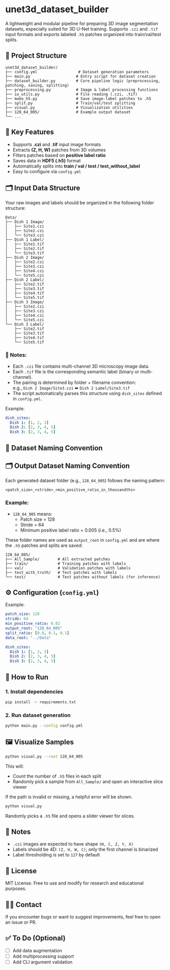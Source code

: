 # unet3d_dataset_builder

A lightweight and modular pipeline for preparing 3D image segmentation datasets, especially suited for 3D U-Net training. Supports `.czi` and `.tif` input formats and exports labeled `.h5` patches organized into train/val/test splits.

## 📂 Project Structure

```
unet3d_dataset_builder/
├── config.yml                  # Dataset generation parameters
├── main.py                    # Entry script for dataset creation
├── dataset_builder.py         # Core pipeline logic (preprocessing, patching, saving, splitting)
├── preprocessing.py           # Image & label processing functions
├── io_utils.py                # File reading (.czi, .tif)
├── make_h5.py                 # Save image-label patches to .h5
├── split.py                   # Train/val/test splitting
├── visual.py                  # Visualization utilities
├── 128_64_005/                # Example output dataset
└── ...
```

## 🧠 Key Features

- Supports **.czi** and **.tif** input image formats
- Extracts **(Z, H, W)** patches from 3D volumes
- Filters patches based on **positive label ratio**
- Saves data in **HDF5 (.h5)** format
- Automatically splits into **train / val / test / test_without_label**
- Easy to configure via `config.yml`

## 🗂️ Input Data Structure

Your raw images and labels should be organized in the following folder structure:

```
Data/
├── Dish 1 Image/
│   ├── Site1.czi
│   ├── Site2.czi
│   └── Site3.czi
├── Dish 1 Label/
│   ├── Site1.tif
│   ├── Site2.tif
│   └── Site3.tif
├── Dish 2 Image/
│   ├── Site2.czi
│   ├── Site3.czi
│   ├── Site4.czi
│   └── Site5.czi
├── Dish 2 Label/
│   ├── Site2.tif
│   ├── Site3.tif
│   ├── Site4.tif
│   └── Site5.tif
├── Dish 3 Image/
│   ├── Site2.czi
│   ├── Site3.czi
│   ├── Site4.czi
│   └── Site5.czi
└── Dish 3 Label/
    ├── Site2.tif
    ├── Site3.tif
    ├── Site4.tif
    └── Site5.tif
```

### 📌 Notes:
- Each `.czi` file contains multi-channel 3D microscopy image data.
- Each `.tif` file is the corresponding semantic label (binary or multi-channel).
- The pairing is determined by folder + filename convention:  
  e.g., `Dish 2 Image/Site3.czi` ⬌ `Dish 2 Label/Site3.tif`
- The script automatically parses this structure using `dish_sites` defined in `config.yml`.

Example:

```yaml
dish_sites:
  Dish 1: [1, 2, 3]
  Dish 2: [2, 3, 4, 5]
  Dish 3: [2, 3, 4, 5]
```

## 📛 Dataset Naming Convention

## 🗂️ Output Dataset Naming Convention

Each generated dataset folder (e.g., `128_64_005`) follows the naming pattern:

```
<patch_size>_<stride>_<min_positive_ratio_in_thousandths>
```

### Example:
- `128_64_005` means:
  - Patch size = 128
  - Stride = 64
  - Minimum positive label ratio = 0.005 (i.e., 0.5%)

These folder names are used as `output_root` in `config.yml` and are where the `.h5` patches and splits are saved:

```
128_64_005/
├── All_Sample/        # All extracted patches
├── train/             # Training patches with labels
├── val/               # Validation patches with labels
├── test_with_truth/   # Test patches with labels
└── test/              # Test patches without labels (for inference)
```

## ⚙️ Configuration (`config.yml`)

Example:

```yaml
patch_size: 128
stride: 64
min_positive_ratio: 0.02
output_root: "128_64_005"
split_ratio: [0.8, 0.1, 0.1]
data_root: "../Data"

dish_sites:
  Dish 1: [1, 2, 3]
  Dish 2: [2, 3, 4, 5]
  Dish 3: [2, 3, 4, 5]
```

## 🚀 How to Run

### 1. Install dependencies

```bash
pip install -r requirements.txt
```

### 2. Run dataset generation

```bash
python main.py --config config.yml
```


## 🖼️ Visualize Samples

```bash
python visual.py --root 128_64_005
```

This will:
- Count the number of `.h5` files in each split
- Randomly pick a sample from `All_Sample/` and open an interactive slice viewer

If the path is invalid or missing, a helpful error will be shown.


```bash
python visual.py
```

Randomly picks a `.h5` file and opens a slider viewer for slices.

## 📌 Notes

- `.czi` images are expected to have shape `(H, C, Z, Y, X)`
- Labels should be 4D: `(Z, H, W, C)`; only the first channel is binarized
- Label thresholding is set to `127` by default

## 📄 License

MIT License. Free to use and modify for research and educational purposes.

## 🙋‍♂️ Contact

If you encounter bugs or want to suggest improvements, feel free to open an issue or PR.

## ✅ To Do (Optional)

- [ ] Add data augmentation
- [ ] Add multiprocessing support
- [ ] Add CLI argument validation
